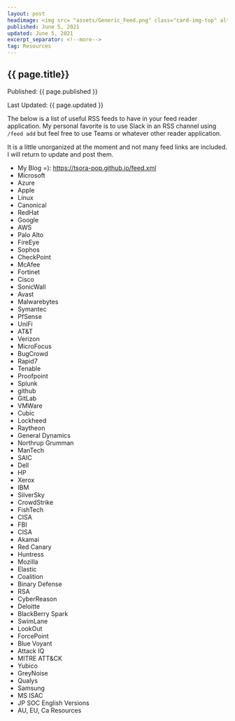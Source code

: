 ```yaml
---
layout: post
headimage: <img src= "assets/Generic_Feed.png" class="card-img-top" alt="Header Image" width="100" height="100">
published: June 5, 2021
updated: June 5, 2021
excerpt_separator: <!--more-->
tag: Resources
---
```

## {{ page.title}}
Published: {{ page.published }}

Last Updated: {{ page.updated }}

The below is a list of useful RSS feeds to have in your feed reader application. My personal favorite is to use Slack in an RSS channel using `/feed add` but feel free to use Teams or whatever other reader application. <!--more-->

It is a little unorganized at the moment and not many feed links are included. I will return to update and post them.

* My Blog =): https://tsora-pop.github.io/feed.xml
* Microsoft
* Azure
* Apple
* Linux
* Canonical
* RedHat
* Google
* AWS
* Palo Alto
* FireEye
* Sophos
* CheckPoint
* McAfee
* Fortinet
* Cisco
* SonicWall
* Avast
* Malwarebytes
* Symantec
* PfSense
* UniFi
* AT&T
* Verizon
* MicroFocus
* BugCrowd
* Rapid7
* Tenable
* Proofpoint
* Splunk
* github
* GitLab
* VMWare
* Cubic
* Lockheed
* Raytheon
* General Dynamics
* Northrup Grumman
* ManTech
* SAIC
* Dell
* HP
* Xerox
* IBM
* SilverSky
* CrowdStrike
* FishTech
* CISA
* FBI
* CISA
* Akamai
* Red Canary
* Huntress
* Mozilla
* Elastic
* Coalition
* Binary Defense
* RSA
* CyberReason
* Deloitte
* BlackBerry Spark
* SwimLane
* LookOut
* ForcePoint
* Blue Voyant
* Attack IQ
* MITRE ATT&CK
* Yubico
* GreyNoise
* Qualys
* Samsung
* MS ISAC
* JP SOC English Versions
* AU, EU, Ca Resources
